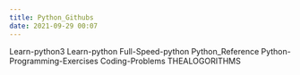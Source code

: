 ```yaml
---
title: Python_Githubs
date: 2021-09-29 00:07
---
```

Learn-python3
Learn-python
Full-Speed-python
Python_Reference
Python-Programming-Exercises
Coding-Problems
THEALOGORITHMS




